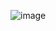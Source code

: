 ![image](https://github.com/Sami-safdar/FetchXmlData/assets/152469192/bedf1304-3833-4647-a672-065ef625f11d)
